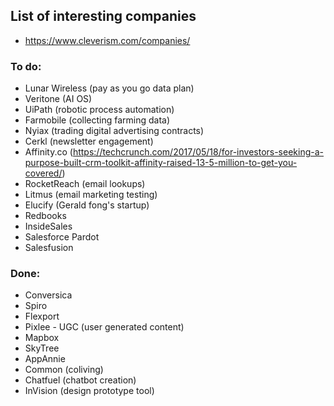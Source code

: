 ## List of interesting companies

* https://www.cleverism.com/companies/

### To do:
* Lunar Wireless (pay as you go data plan)
* Veritone (AI OS)
* UiPath (robotic process automation)
* Farmobile (collecting farming data)
* Nyiax (trading digital advertising contracts)
* Cerkl (newsletter engagement)
* Affinity.co (https://techcrunch.com/2017/05/18/for-investors-seeking-a-purpose-built-crm-toolkit-affinity-raised-13-5-million-to-get-you-covered/)
* RocketReach (email lookups)
* Litmus (email marketing testing)
* Elucify (Gerald fong's startup)
* Redbooks
* InsideSales
* Salesforce Pardot
* Salesfusion

### Done:
* Conversica
* Spiro
* Flexport
* Pixlee - UGC (user generated content)
* Mapbox
* SkyTree
* AppAnnie
* Common (coliving)
* Chatfuel (chatbot creation)
* InVision (design prototype tool)
